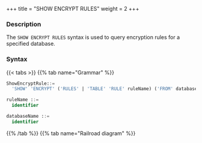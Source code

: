 +++
title = "SHOW ENCRYPT RULES"
weight = 2
+++

### Description

The `SHOW ENCRYPT RULES` syntax is used to query encryption rules for a specified database.

### Syntax

{{< tabs >}}
{{% tab name="Grammar" %}}
```sql
ShowEncryptRule::=
  'SHOW' 'ENCRYPT' ('RULES' | 'TABLE' 'RULE' ruleName) ('FROM' databaseName)?

ruleName ::=
  identifier

databaseName ::=
  identifier
```
{{% /tab %}}
{{% tab name="Railroad diagram" %}}
<iframe frameborder="0" name="diagram" id="diagram" width="100%" height="100%"></iframe>
{{% /tab %}}
{{< /tabs >}}

### Note

- When `databaseName` is not specified, then `DATABASE`is currently used as the default name. If `DATABASE` is not used, you will receive a `No database selected` prompt.

### Return value description

| Column                    | Description                               |
| ------------------------- |-------------------------------------------|
| table                     | Logical table name                        |
| logic_column              | Logical column name                       |
| cipher_column             | Ciphertext column name                    |
| plain_column              | Plaintext column name                     |
| assisted_query_column     | Assisted query column name                |
| like_query_column         | Like query column name                    |
| encryptor_type            | Encryption algorithm type                 |
| encryptor_props           | Encryption algorithm parameter            |
| assisted_query_type       | Assisted query algorithm type             |
| assisted_query_props      | Assisted query algorithm parameter        |
| like_query_type           | Like query algorithm type                 |
| like_query_props          | Like query algorithm parameter            |
| query_with_cipher_column  | Whether to use encrypted column for query |




### Example

- Query encrypt rules for specified database.

```sql
SHOW ENCRYPT RULES FROM encrypt_db;
```

```sql
mysql> SHOW ENCRYPT RULES FROM encrypt_db;
+-----------+--------------+---------------+--------------+-----------------------+-------------------+----------------+-------------------------+---------------------+----------------------+-----------------+------------------+--------------------------+
| table     | logic_column | cipher_column | plain_column | assisted_query_column | like_query_column | encryptor_type | encryptor_props         | assisted_query_type | assisted_query_props | like_query_type | like_query_props | query_with_cipher_column |
+-----------+--------------+---------------+--------------+-----------------------+-------------------+----------------+-------------------------+---------------------+----------------------+-----------------+------------------+--------------------------+
| t_user    | pwd          | pwd_cipher    | pwd_plain    |                       |                   | AES            | aes-key-value=123456abc |                     |                      |                 |                  | true                     |
| t_encrypt | pwd          | pwd_cipher    | pwd_plain    |                       |                   | AES            | aes-key-value=123456abc |                     |                      |                 |                  | true                     |
+-----------+--------------+---------------+--------------+-----------------------+-------------------+----------------+-------------------------+---------------------+----------------------+-----------------+------------------+--------------------------+
2 rows in set (0.00 sec)
```

- Query encrypt rules for current database.

```sql
SHOW ENCRYPT RULES;
```

```sql
mysql> SHOW ENCRYPT RULES;
+-----------+--------------+---------------+--------------+-----------------------+-------------------+----------------+-------------------------+---------------------+----------------------+-----------------+------------------+--------------------------+
| table     | logic_column | cipher_column | plain_column | assisted_query_column | like_query_column | encryptor_type | encryptor_props         | assisted_query_type | assisted_query_props | like_query_type | like_query_props | query_with_cipher_column |
+-----------+--------------+---------------+--------------+-----------------------+-------------------+----------------+-------------------------+---------------------+----------------------+-----------------+------------------+--------------------------+
| t_user    | pwd          | pwd_cipher    | pwd_plain    |                       |                   | AES            | aes-key-value=123456abc |                     |                      |                 |                  | true                     |
| t_encrypt | pwd          | pwd_cipher    | pwd_plain    |                       |                   | AES            | aes-key-value=123456abc |                     |                      |                 |                  | true                     |
+-----------+--------------+---------------+--------------+-----------------------+-------------------+----------------+-------------------------+---------------------+----------------------+-----------------+------------------+--------------------------+
2 rows in set (0.00 sec)
```

- Query specified encrypt rule in specified database.

```sql
SHOW ENCRYPT TABLE RULE t_encrypt FROM encrypt_db;
```

```sql
mysql> SHOW ENCRYPT TABLE RULE t_encrypt FROM encrypt_db;
+-----------+--------------+---------------+--------------+-----------------------+-------------------+----------------+-------------------------+---------------------+----------------------+-----------------+------------------+--------------------------+
| table     | logic_column | cipher_column | plain_column | assisted_query_column | like_query_column | encryptor_type | encryptor_props         | assisted_query_type | assisted_query_props | like_query_type | like_query_props | query_with_cipher_column |
+-----------+--------------+---------------+--------------+-----------------------+-------------------+----------------+-------------------------+---------------------+----------------------+-----------------+------------------+--------------------------+
| t_encrypt | pwd          | pwd_cipher    | pwd_plain    |                       |                   | AES            | aes-key-value=123456abc |                     |                      |                 |                  | true                     |
+-----------+--------------+---------------+--------------+-----------------------+-------------------+----------------+-------------------------+---------------------+----------------------+-----------------+------------------+--------------------------+
1 row in set (0.01 sec)
```

- Query specified encrypt rule in current database.

```sql
SHOW ENCRYPT TABLE RULE t_encrypt;
```

```sql
mysql> SHOW ENCRYPT TABLE RULE t_encrypt;
+-----------+--------------+---------------+--------------+-----------------------+-------------------+----------------+-------------------------+---------------------+----------------------+-----------------+------------------+--------------------------+
| table     | logic_column | cipher_column | plain_column | assisted_query_column | like_query_column | encryptor_type | encryptor_props         | assisted_query_type | assisted_query_props | like_query_type | like_query_props | query_with_cipher_column |
+-----------+--------------+---------------+--------------+-----------------------+-------------------+----------------+-------------------------+---------------------+----------------------+-----------------+------------------+--------------------------+
| t_encrypt | pwd          | pwd_cipher    | pwd_plain    |                       |                   | AES            | aes-key-value=123456abc |                     |                      |                 |                  | true                     |
+-----------+--------------+---------------+--------------+-----------------------+-------------------+----------------+-------------------------+---------------------+----------------------+-----------------+------------------+--------------------------+
1 row in set (0.01 sec)
```

### Reserved word

`SHOW`, `ENCRYPT`, `TABLE`, `RULE`, `RULES`, `FROM`

### Related links

- [Reserved word](/en/user-manual/shardingsphere-proxy/distsql/syntax/reserved-word/)
